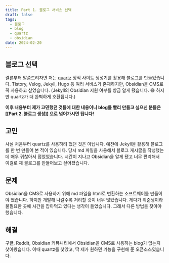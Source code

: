 ```yaml
---
title: Part 1. 블로그 서비스 선택
draft: false
tags:
  - 블로그
  - blog
  - quartz
  - obsidian
date: 2024-02-20
---
```


## 블로그 선택

결론부터 말씀드리자면 저는 [quartz](https://github.com/jackyzha0/quartz) 정적 사이트 생성기를 활용해 블로그를 만들었습니다. Tistory, Velog, Jekyll, Hugo 등 여러 서비스가 존재하지만, Obsidian을 CMS로 꼭 사용하고 싶었습니다. (Jekyll의 Obsidian 지원 여부를 방금 알게 됐습니다. 😅 하지만 quartz가 더 완벽하게 호환됩니다.)

**이후 내용부터 제가 고민했던 것들에 대한 내용이니 blog를 빨리 만들고 싶으신 분들은 [[Part 2. 블로그 생성]] 으로 넘어가시면 됩니다!**

## 고민

사실 처음부터 quartz를 사용하려 했던 것은 아닙니다. 예전에 Jekyll을 활용해 블로그를 한 번 만들어 본 적이 있습니다. 당시 md 파일을 사용해서 블로그 게시글을 작성했는데 매우 귀찮아서 접었었습니다. 시간이 지나고 Obsidian을 알게 됐고 너무 편리해서 이걸로 제 블로그를 만들어보고 싶어졌습니다.

## 문제

Obsidian을 CMS로 사용하기 위해 md 파일을 html로 변환하는 소프트웨어를 만들어야 했습니다. 하지만 개발해 나갈수록 처리할 것이 너무 많았습니다. 게다가 취준생이라 불필요한 곳에 시간을 잡아먹고 있다는 생각이 들었습니다. 그래서 다른 방법을 찾아야 했습니다.

## 해결

구글, Reddit, Obsidian 커뮤니티에서 Obsidian을 CMS로 사용하는 blog가 없는지 찾아봤습니다. 
이때 quartz를 찾았고, 딱 제가 원하던 기능을 구현해 준 오픈소스였습니다. 
